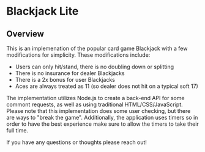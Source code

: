 # Blackjack Lite
## Overview
This is an implemenation of the popular card game Blackjack with a few modifications for simplicity. These modifications include:
* Users can only hit/stand, there is no doubling down or splitting
* There is no insurance for dealer Blackjacks
* There is a 2x bonus for user Blackjacks
* Aces are always treated as 11 (so dealer does not hit on a typical soft 17)

The implementation utilizes Node.js to create a back-end API for some commont requests, as well as using traditional HTML/CSS/JavaScript.
Please note that this implementation does some user checking, but there are ways to "break the game". Additionally, the application uses
timers so in order to have the best experience make sure to allow the timers to take their full time.

If you have any questions or thoughts please reach out!
